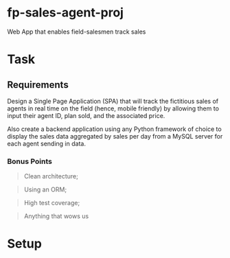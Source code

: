 # fp-sales-agent-proj
Web App that enables field-salesmen track sales

# Task
## Requirements
Design a Single Page Application (SPA) that will track the fictitious sales of agents in real time on
the field (hence, mobile friendly) by allowing them to input their agent ID, plan sold, and the
associated price.

Also create a backend application using any Python framework of choice to display the sales data
aggregated by sales per day from a MySQL server for each agent sending in data.

### Bonus Points
> Clean architecture;

> Using an ORM;

> High test coverage;

> Anything that wows us

# Setup
